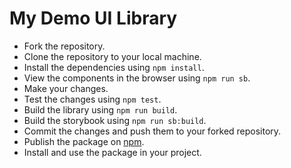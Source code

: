 # My Demo UI Library

- Fork the repository.
- Clone the repository to your local machine.
- Install the dependencies using `npm install`.
- View the components in the browser using `npm run sb`.
- Make your changes.
- Test the changes using `npm test`.
- Build the library using `npm run build`.
- Build the storybook using `npm run sb:build`.
- Commit the changes and push them to your forked repository.
- Publish the package on [npm](https://www.npmjs.com/).
- Install and use the package in your project.
